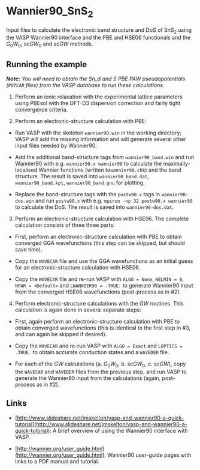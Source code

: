 Wannier90_SnS<sub>2</sub>
=========================

Input files to calculate the electronic band structure and DoS of SnS<sub>2</sub> using the VASP Wannier90 interface and the PBE and HSE06 functionals and the *G*<sub>0</sub>*W*<sub>0</sub>, sc*GW*<sub>0</sub> and sc*GW* methods.

Running the example
-------------------

<em>**Note:** You will need to obtain the Sn_d and S PBE PAW pseudopotentials (`POTCAR` files) from the VASP database to run these calculations.</em>

1. Perform an ionic relaxation with the experimental lattice parameters using PBEsol with the DFT-D3 dispersion correction and fairly tight convergence criteria.

2. Perform an electronic-structure calculation with PBE:

  * Run VASP with the skeleton `wannier90.win` in the working directory; VASP will add the missing information and will generate several other input files needed by Wannier90.

  * Add the additional band-structure tags from `wannier90_band.win` and run Wannier90 with e.g. `wannier90.x wannier90` to calculate the maximally-localised Wannier functions (written to`wannier90.chk`) and the band structure. The result is saved into `wannier90_band.dat`, `wannier90_band.kpt`, `wannier90_band.gnu` for plotting.

  * Replace the band-structure tags with the `postw90.x` tags in `wannier90-dos.win` and run `postw90.x` with e.g. `mpirun -np 32 postw90.x wannier90` to calculate the DoS. The result is saved into `wannier90-dos.dat`.

3. Perform an electronic-structure calculation with HSE06. The complete calculation consists of three three parts:

  * First, perform an electronic-structure calculation with PBE to obtain converged GGA wavefunctions (this step can be skipped, but should save time).

  * Copy the `WAVECAR` file and use the GGA wavefunctions as an initial guess for an electronic-structure calculation with HSE06.

  * Copy the `WAVECAR` file and re-run VASP with `ALGO = None`, `NELMIN = 0`, `NPAR = <Default>` and `LWANNIER90 = .TRUE.` to generate Wannier90 input from the converged HSE06 wavefunctions (post-process as in #2).

4. Perform electronic-structure calculations with the *GW* routines. This calculation is again done in several separate steps:

  * First, again perform an electronic-structure calculation with PBE to obtain converged wavefunctions (this is identical to the first step in #3, and can again be skipped if desired).

  * Copy the `WAVECAR` and re-run VASP with `ALGO = Exact` and `LOPTICS = .TRUE.` to obtain accurate conduction states and a `WAVEDER` file.

  * For each of the *GW* calculations (a. *G*<sub>0</sub>*W*<sub>0</sub>, b. sc*GW*<sub>0</sub>, c. sc*GW*), copy the `WAVECAR` and `WAVEDER` files from the previous step, and run VASP to generate the Wannier90 input from the calculations (again, post-process as in #2).

Links
-----

- [http://www.slideshare.net/jmskelton/vasp-and-wannier90-a-quick-tutorial](http://www.slideshare.net/jmskelton/vasp-and-wannier90-a-quick-tutorial): A brief overview of using the Wannier90 interface with VASP.

- [http://wannier.org/user_guide.html](http://wannier.org/user_guide.html): Wannier90 user-guide pages with links to a PDF manual and tutorial.

